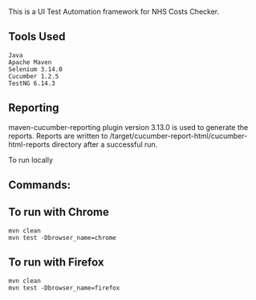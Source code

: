 This is a UI Test Automation framework for NHS Costs Checker. 


## Tools Used
```
Java 
Apache Maven 
Selenium 3.14.0
Cucumber 1.2.5
TestNG 6.14.3
```

## Reporting

maven-cucumber-reporting plugin version 3.13.0 is used to generate the reports. 
Reports are written to /target/cucumber-report-html/cucumber-html-reports directory after a successful run.

To run locally 
## Commands:

## To run with Chrome
```
mvn clean
mvn test -Dbrowser_name=chrome
```

## To run with Firefox
```
mvn clean
mvn test -Dbrowser_name=firefox
```
